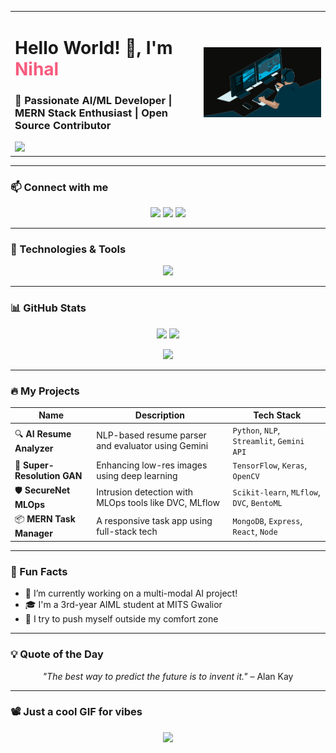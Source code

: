 <!-- Banner -->
<table>
  <tr>
    <td align="left" width="60%">
      <h1>Hello World! 👋, I'm <span style="color:#F75C7E">Nihal</span></h1>
      <h3>🚀 Passionate AI/ML Developer | MERN Stack Enthusiast | Open Source Contributor</h3>
      <a href="https://github.com/nihal-profile">
        <img src="https://readme-typing-svg.herokuapp.com?font=Fira+Code&duration=2000&pause=1000&color=F75C7E&center=false&vCenter=true&width=435&lines=AI+Enthusiast;Full+Stack+Developer;Problem+Solver;Open+Source+Lover" />
      </a>
    </td>
    <td align="right" width="40%">
      <img src="https://raw.githubusercontent.com/Potential17/Potential17/master/user%20(2).gif" width="300"/>
    </td>
  </tr>
</table>

---

### 📫 Connect with me  
<p align="center">
  <a href="https://www.linkedin.com/in/your-link/" target="_blank"><img src="https://img.shields.io/badge/LinkedIn-blue?logo=linkedin&logoColor=white&style=for-the-badge" /></a>
  <a href="mailto:yourmail@gmail.com"><img src="https://img.shields.io/badge/Gmail-red?logo=gmail&logoColor=white&style=for-the-badge" /></a>
  <a href="https://twitter.com/yourprofile"><img src="https://img.shields.io/badge/Twitter-black?logo=twitter&logoColor=white&style=for-the-badge" /></a>
</p>

---

### 🧠 Technologies & Tools
<p align="center">
  <img src="https://skillicons.dev/icons?i=python,cpp,js,html,css,react,nodejs,express,mongodb,mysql,git,github,vscode,linux,tensorflow" />
</p>

---

### 📊 GitHub Stats
<p align="center">
  <img src="https://github-readme-stats.vercel.app/api?username=nihal-profile&show_icons=true&theme=tokyonight" height="165"/>
  <img src="https://github-readme-streak-stats.herokuapp.com/?user=nihal-profile&theme=tokyonight" height="165"/>
</p>

<p align="center">
  <img src="https://github-readme-activity-graph.cyclic.app/graph?username=nihal-profile&theme=tokyo-night" />
</p>

---

### 🔥 My Projects
| Name | Description | Tech Stack |
|------|-------------|------------|
| 🔍 **AI Resume Analyzer** | NLP-based resume parser and evaluator using Gemini | `Python`, `NLP`, `Streamlit`, `Gemini API` |
| 🧠 **Super-Resolution GAN** | Enhancing low-res images using deep learning | `TensorFlow`, `Keras`, `OpenCV` |
| 🛡 **SecureNet MLOps** | Intrusion detection with MLOps tools like DVC, MLflow | `Scikit-learn`, `MLflow`, `DVC`, `BentoML` |
| 📦 **MERN Task Manager** | A responsive task app using full-stack tech | `MongoDB`, `Express`, `React`, `Node` |

---

### 🎯 Fun Facts
- 🔭 I’m currently working on a multi-modal AI project!
- 🎓 I'm a 3rd-year AIML student at MITS Gwalior
- 🧗 I try to push myself outside my comfort zone

---

### 💡 Quote of the Day
<p align="center"><i>"The best way to predict the future is to invent it."</i> – Alan Kay</p>

---

### 📽️ Just a cool GIF for vibes
<p align="center">
  <img src="https://media.giphy.com/media/L1R1tvI9svkIWwpVYr/giphy.gif" width="400"/>
</p>
